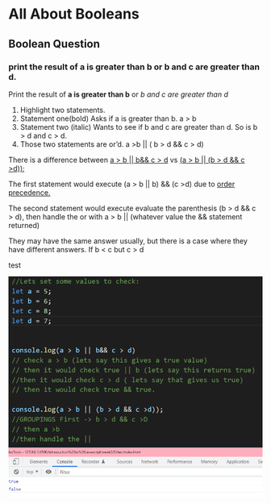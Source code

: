 # All About Booleans 

## Boolean Question
### print the result of a is greater than b or b and c are greater than d.

Print the result of  **a is greater than b**  or  _b and c are greater than d_

1.	Highlight two statements. 
2.	Statement one(bold) Asks if a is greater than b. a > b
3.	Statement two (italic) Wants to see if b and c are greater than d. So is b > d and c > d. 
4.	Those two statements are or’d. a >b || ( b > d && c > d)

There is a difference between <ins>a > b || b&& c > d</ins> vs <ins>(a > b || (b > d && c >d));</ins>

The first statement would execute (a > b || b) && (c >d) due to [order precedence.](https://developer.mozilla.org/en-US/docs/Web/JavaScript/Reference/Operators/Operator_Precedence)

The second statement would execute evaluate the parenthesis (b > d && c > d), then handle the or with a > b || (whatever value the && statement returned)

They may have the same answer usually, but there is a case where they have different answers. If b < c but c > d


test

![example](boolean.png)
